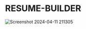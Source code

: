 # RESUME-BUILDER
![Screenshot 2024-04-11 211305](https://github.com/Amisha0971/RESUME-BUILDER-HTML-CSS-JS/assets/136344215/120a52df-53c3-41fd-ad2a-42a0359fd1f6)
